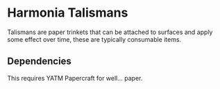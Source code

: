 # Harmonia Talismans

Talismans are paper trinkets that can be attached to surfaces and apply some effect over time, these are typically consumable items.

## Dependencies

This requires YATM Papercraft for well... paper.
